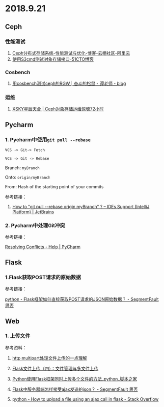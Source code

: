 

# 2018.9.21

## Ceph

### 性能测试

1. [Ceph分布式存储系统-性能测试与优化-博客-云栖社区-阿里云](https://yq.aliyun.com/articles/559261)
2. [使用S3cmd测试对象存储接口-51CTO博客](http://blog.51cto.com/michaelkang/1732525)

### Cosbench

1. [用cosbench测试ceph的RGW | 奋斗的松鼠 - 谭老师 - blog](http://strugglesquirrel.com/2018/03/15/%E7%94%A8cosbench%E6%B5%8B%E8%AF%95ceph%E7%9A%84RGW/)

### 运维

1. [XSKY星辰天合 | Ceph对象存储运维惊魂72小时](https://www.xsky.com/tec/ceph72hours/)



## Pycharm

### 1. Pycharm中使用`git pull --rebase`

`VCS -> Git-> Fetch`

`VCS -> Git -> Rebase`

Branch: `myBranch`

Onto: `origin/myBranch`

From: Hash of the starting point of your commits

参考链接：

1. [How to "git pull --rebase origin myBranch" ? – IDEs Support (IntelliJ Platform) | JetBrains](https://intellij-support.jetbrains.com/hc/en-us/community/posts/206180529-How-to-git-pull-rebase-origin-myBranch-)

### 2. Pycharm中处理Git冲突

参考链接：

[Resolving Conflicts - Help | PyCharm](https://www.jetbrains.com/help/pycharm/resolving-conflicts.html)

## Flask

### 1.Flask获取POST请求的原始数据

参考链接：

[python - Flask框架如何直接获取POST请求的JSON原始数据？ - SegmentFault 思否](https://segmentfault.com/q/1010000004470810)

## Web

### 1. 上传文件

参考资料：

1. [http multipart处理文件上传的一点理解](http://shahuwang.com/%E8%AE%A1%E7%AE%97%E6%9C%BA%E6%9D%82%E7%9F%A5/http%20multipart%E5%A4%84%E7%90%86%E6%96%87%E4%BB%B6%E4%B8%8A%E4%BC%A0%E7%9A%84%E4%B8%80%E7%82%B9%E7%90%86%E8%A7%A3.html)

2. [Flask文件上传（四）：文件管理与多文件上传](https://zhuanlan.zhihu.com/p/24429519?refer=flask)
3. [Python使用Flask框架同时上传多个文件的方法_python_脚本之家](https://www.jb51.net/article/62606.htm)

4. [Flask中服务器端怎样接受ajax发送的json？ - SegmentFault 思否](https://segmentfault.com/q/1010000002642767)
5. [python - How to upload a file using an ajax call in flask - Stack Overflow](https://stackoverflow.com/questions/18334717/how-to-upload-a-file-using-an-ajax-call-in-flask)

